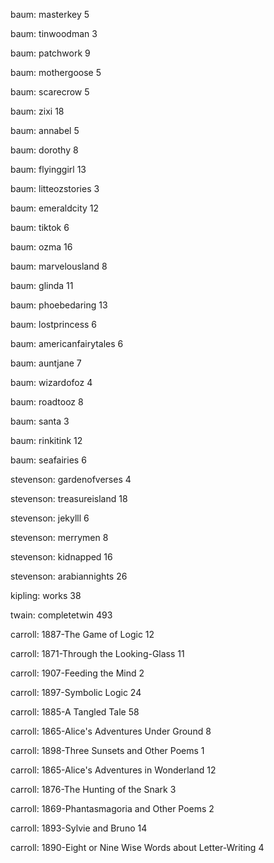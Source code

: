 baum: masterkey
5

baum: tinwoodman
3

baum: patchwork
9

baum: mothergoose
5

baum: scarecrow
5

baum: zixi
18

baum: annabel
5

baum: dorothy
8

baum: flyinggirl
13

baum: litteozstories
3

baum: emeraldcity
12

baum: tiktok
6

baum: ozma
16

baum: marvelousland
8

baum: glinda
11

baum: phoebedaring
13

baum: lostprincess
6

baum: americanfairytales
6

baum: auntjane
7

baum: wizardofoz
4

baum: roadtooz
8

baum: santa
3

baum: rinkitink
12

baum: seafairies
6

stevenson: gardenofverses
4

stevenson: treasureisland
18

stevenson: jekylll
6

stevenson: merrymen
8

stevenson: kidnapped
16

stevenson: arabiannights
26

kipling: works
38

twain: completetwin
493

carroll: 1887-The Game of Logic
12

carroll: 1871-Through the Looking-Glass
11

carroll: 1907-Feeding the Mind
2

carroll: 1897-Symbolic Logic
24

carroll: 1885-A Tangled Tale
58

carroll: 1865-Alice's Adventures Under Ground
8

carroll: 1898-Three Sunsets and Other Poems
1

carroll: 1865-Alice's Adventures in Wonderland
12

carroll: 1876-The Hunting of the Snark
3

carroll: 1869-Phantasmagoria and Other Poems
2

carroll: 1893-Sylvie and Bruno
14

carroll: 1890-Eight or Nine Wise Words about Letter-Writing
4

